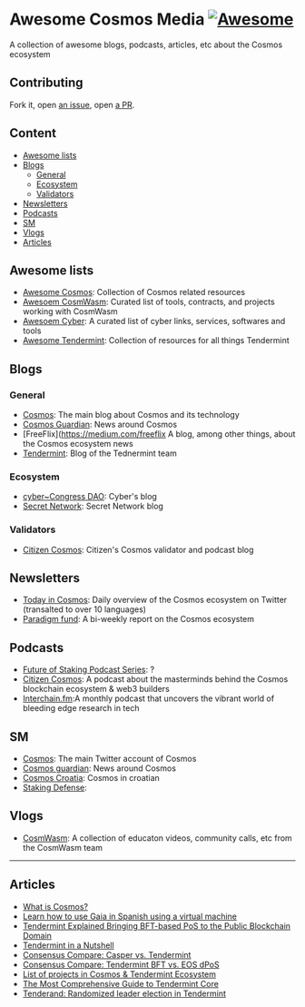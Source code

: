 # Awesome Cosmos Media [![Awesome](https://awesome.re/badge.svg)](https://awesome.re)

A collection of awesome blogs, podcasts, articles, etc about the Cosmos ecosystem 

## Contributing

Fork it, open [an issue](https://github.com/citizen-cosmos/Awesome-Cosmos-Media/issues), open [a PR](https://github.com/citizen-cosmos/Awesome-Cosmos-Media/pulls).

## Content
- [Awesome lists](#awesome-lists)
- [Blogs](#blogs)
  * [General](#general)
  * [Ecosystem](#ecosystem)
  * [Validators](#validators)
- [Newsletters](#newsletters)
- [Podcasts](#podcasts)
- [SM](#sm)
- [Vlogs](#vlogs)
- [Articles](#articles)

## Awesome lists
- [Awesome Cosmos](https://github.com/cosmos/awesome):  Collection of Cosmos related resources 
- [Awesoem CosmWasm](https://github.com/CosmWasm/cawesome-wasm): Curated list of tools, contracts, and projects working with CosmWasm
- [Awesoem Cyber](https://github.com/CipherDogs/awesome-cyber): A curated list of cyber links, services, softwares and tools 
- [Awesome Tendermint](https://github.com/tendermint/awesome): Collection of resources for all things Tendermint 

## Blogs
### General
- [Cosmos](https://blog.cosmos.network): The main blog about Cosmos and its technology
- [Cosmos Guardian](https://medium.com/the-cosmos-guardian): News around Cosmos
- [FreeFlix](https://medium.com/freeflix A blog, among other things, about the Cosmos ecosystem news
- [Tendermint](https://medium.com/tendermint): Blog of the Tednermint team

### Ecosystem
- [cyber~Congress DAO](https://cybercongress.ai/post/): Cyber's blog 
- [Secret Network](https://blog.scrt.network/): Secret Network blog 

### Validators 
- [Citizen Cosmos](https://www.citizencosmos.space/articles): Citizen's Cosmos validator and podcast blog

## Newsletters
- [Today in Cosmos](https://twitter.com/adriana_kalpa): Daily overview of the Cosmos ecosystem on Twitter (transalted to over 10 languages)
- [Paradigm fund](https://medium.com/paradigm-fund): A bi-weekly report on the Cosmos ecosystem

## Podcasts
- [Future of Staking Podcast Series](): ?
- [Citizen Cosmos](https://www.citizencosmos.space/): A podcast about the masterminds behind the Cosmos blockchain ecosystem & web3 builders
- [Interchain.fm](https://interchain.fm/):A monthly podcast that uncovers the vibrant world of bleeding edge research in tech

## SM
- [Cosmos](https://twitter.com/cosmos): The main Twitter account of Cosmos
- [Cosmos guardian](https://twitter.com/CosmosGuardian): News around Cosmos
- [Cosmos Croatia](https://twitter.com/CosmosCroatia): Cosmos in croatian
- [Staking Defense](): 

## Vlogs
- [CosmWasm](https://vimeo.com/user109497220/videos): A collection of educaton videos, community calls, etc from the CosmWasm team

-------------------------------------------

## Articles
- [What is Cosmos?](https://cosmos.network/intro/)
- [Learn how to use Gaia in Spanish using a virtual machine](https://github.com/Colm3na/MeetupCosmos)
- [Tendermint Explained Bringing BFT-based PoS to the Public Blockchain Domain](https://blog.cosmos.network/tendermint-explained-bringing-bft-based-pos-to-the-public-blockchain-domain-f22e274a0fdb)
- [Tendermint in a Nutshell](https://blog.cosmos.network/tendermint-in-a-nutshell-39d9f7f66ad7)
- [Consensus Compare: Casper vs. Tendermint](https://blog.cosmos.network/consensus-compare-casper-vs-tendermint-6df154ad56ae)
- [Consensus Compare: Tendermint BFT vs. EOS dPoS](https://blog.cosmos.network/consensus-compare-tendermint-bft-vs-eos-dpos-46c5bca7204b)
- [List of projects in Cosmos & Tendermint Ecosystem](https://forum.cosmos.network/t/list-of-projects-in-cosmos-tendermint-ecosystem/243)
- [The Most Comprehensive Guide to Tendermint Core](https://blockgeeks.com/guides/ultimate-guide-tendermint/)
- [Tenderand: Randomized leader election in Tendermint](https://medium.com/codechain/tenderand-randomized-leader-election-in-tendermint-a3663d863479)

